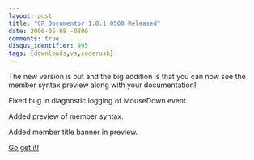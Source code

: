 ```yaml
---
layout: post
title: "CR_Documentor 1.8.1.0508 Released"
date: 2006-05-08 -0800
comments: true
disqus_identifier: 995
tags: [downloads,vs,coderush]
---
```

The new version is out and the big addition is that you can now see the
member syntax preview along with your documentation!

Fixed bug in diagnostic logging of MouseDown event.

Added preview of member syntax.

Added member title banner in preview.


 [Go get
it!](/archive/2004/11/15/cr_documentor-the-documentor-plug-in-for-dxcore.aspx)
